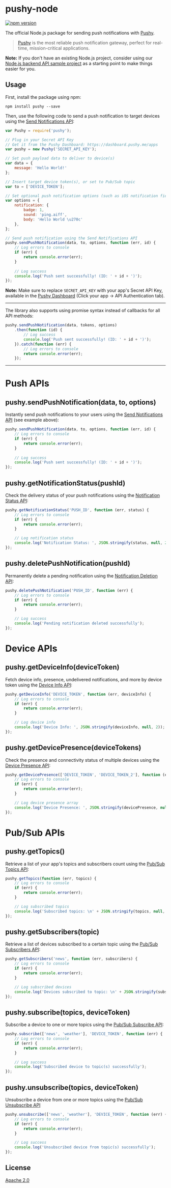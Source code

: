 # pushy-node
[![npm version](https://badge.fury.io/js/pushy.svg)](https://www.npmjs.com/package/pushy-bulk-topic-subscriber)

The official Node.js package for sending push notifications with [Pushy](https://pushy.me/).

> [Pushy](https://pushy.me/) is the most reliable push notification gateway, perfect for real-time, mission-critical applications.

**Note:** If you don't have an existing Node.js project, consider using our [Node.js backend API sample project](https://github.com/pushy-me/pushy-node-backend) as a starting point to make things easier for you.

## Usage

First, install the package using npm:

```shell
npm install pushy --save
```

Then, use the following code to send a push notification to target devices using the [Send Notifications API](https://pushy.me/docs/api/send-notifications):

```js
var Pushy = require('pushy');

// Plug in your Secret API Key
// Get it from the Pushy Dashboard: https://dashboard.pushy.me/apps
var pushy = new Pushy('SECRET_API_KEY');

// Set push payload data to deliver to device(s)
var data = {
    message: 'Hello World!'
};

// Insert target device token(s), or set to Pub/Sub topic
var to = ['DEVICE_TOKEN'];

// Set optional push notification options (such as iOS notification fields)
var options = {
    notification: {
        badge: 1,
        sound: 'ping.aiff',
        body: 'Hello World \u270c'
    },
};

// Send push notification using the Send Notifications API
pushy.sendPushNotification(data, to, options, function (err, id) {
    // Log errors to console
    if (err) {
        return console.error(err);
    }
    
    // Log success
    console.log('Push sent successfully! (ID: ' + id + ')');
});
```

**Note:** Make sure to replace `SECRET_API_KEY` with your app's Secret API Key, available in the [Pushy Dashboard](https://dashboard.pushy.me/apps) (Click your app -> API Authentication tab). 

--- 

The library also supports using promise syntax instead of callbacks for all API methods:

```js
pushy.sendPushNotification(data, tokens, options)
    .then(function (id) {
        // Log success
        console.log('Push sent successfully! (ID: ' + id + ')');
    }).catch(function (err) {
        // Log errors to console
        return console.error(err);
    });
```

---

# Push APIs

## pushy.sendPushNotification(data, to, options)

Instantly send push notifications to your users using the [Send Notifications API](https://pushy.me/docs/api/send-notifications) (see example above):

```js
pushy.sendPushNotification(data, to, options, function (err, id) {
    // Log errors to console
    if (err) {
        return console.error(err);
    }
    
    // Log success
    console.log('Push sent successfully! (ID: ' + id + ')');
});
```

## pushy.getNotificationStatus(pushId)

Check the delivery status of your push notifications using the [Notification Status API](https://pushy.me/docs/api/notification-status):

```js
pushy.getNotificationStatus('PUSH_ID', function (err, status) {
    // Log errors to console
    if (err) {
        return console.error(err);
    }

    // Log notification status
    console.log('Notification Status: ', JSON.stringify(status, null, 2));
});
```

## pushy.deletePushNotification(pushId)

Permanently delete a pending notification using the [Notification Deletion API](https://pushy.me/docs/api/notification-deletion):

```js
pushy.deletePushNotification('PUSH_ID', function (err) {
    // Log errors to console
    if (err) {
        return console.error(err);
    }

    // Log success
    console.log('Pending notification deleted successfully');
});
```

# Device APIs

## pushy.getDeviceInfo(deviceToken)

Fetch device info, presence, undelivered notifications, and more by device token using the [Device Info API](https://pushy.me/docs/api/device):

```js
pushy.getDeviceInfo('DEVICE_TOKEN', function (err, deviceInfo) {
    // Log errors to console
    if (err) {
        return console.error(err);
    }

    // Log device info
    console.log('Device Info: ', JSON.stringify(deviceInfo, null, 2));
});
```

## pushy.getDevicePresence(deviceTokens)

Check the presence and connectivity status of multiple devices using the [Device Presence API](https://pushy.me/docs/api/device-presence):

```js
pushy.getDevicePresence(['DEVICE_TOKEN', 'DEVICE_TOKEN_2'], function (err, devicePresence) {
    // Log errors to console
    if (err) {
        return console.error(err);
    }

    // Log device presence array
    console.log('Device Presence: ', JSON.stringify(devicePresence, null, 2));
});
```

# Pub/Sub APIs

## pushy.getTopics()

Retrieve a list of your app's topics and subscribers count using the [Pub/Sub Topics API](https://pushy.me/docs/api/pubsub-topics):

```js
pushy.getTopics(function (err, topics) {
    // Log errors to console
    if (err) {
        return console.error(err);
    }

    // Log subscribed topics
    console.log('Subscribed topics: \n' + JSON.stringify(topics, null, 2));
});
```

## pushy.getSubscribers(topic)

Retrieve a list of devices subscribed to a certain topic using the [Pub/Sub Subscribers API](https://pushy.me/docs/api/pubsub-subscribers):

```js
pushy.getSubscribers('news', function (err, subscribers) {
    // Log errors to console
    if (err) {
        return console.error(err);
    }

    // Log subscribed devices
    console.log('Devices subscribed to topic: \n' + JSON.stringify(subscribers, null, 2));
});
```

## pushy.subscribe(topics, deviceToken)

Subscribe a device to one or more topics using the [Pub/Sub Subscribe API](https://pushy.me/docs/api/pubsub-subscribe):

```js
pushy.subscribe(['news', 'weather'], 'DEVICE_TOKEN', function (err) {
    // Log errors to console
    if (err) {
        return console.error(err);
    }

    // Log success
    console.log('Subscribed device to topic(s) successfully');
});
```

## pushy.unsubscribe(topics, deviceToken)

Unsubscribe a device from one or more topics using the [Pub/Sub Unsubscribe API](https://pushy.me/docs/api/pubsub-unsubscribe)

```js
pushy.unsubscribe(['news', 'weather'], 'DEVICE_TOKEN', function (err) {
    // Log errors to console
    if (err) {
        return console.error(err);
    }

    // Log success
    console.log('Unsubscribed device from topic(s) successfully');
});
```

## License

[Apache 2.0](LICENSE)
